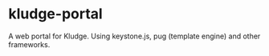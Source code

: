 # kludge-portal

A web portal for Kludge. 
Using keystone.js, pug (template engine) and other frameworks.

